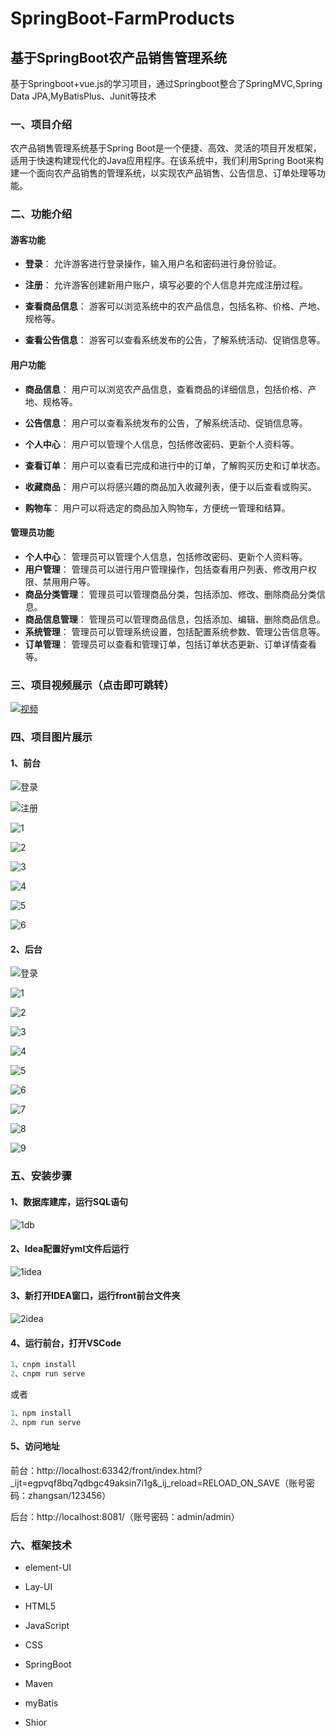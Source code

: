 # SpringBoot-FarmProducts
## 基于SpringBoot农产品销售管理系统

基于Springboot+vue.js的学习项目，通过Springboot整合了SpringMVC,Spring Data JPA,MyBatisPlus、Junit等技术

### 一、项目介绍

农产品销售管理系统基于Spring Boot是一个便捷、高效、灵活的项目开发框架，适用于快速构建现代化的Java应用程序。在该系统中，我们利用Spring Boot来构建一个面向农产品销售的管理系统，以实现农产品销售、公告信息、订单处理等功能。

### 二、功能介绍

#### 游客功能
- **登录**： 允许游客进行登录操作，输入用户名和密码进行身份验证。

- **注册**： 允许游客创建新用户账户，填写必要的个人信息并完成注册过程。

- **查看商品信息**： 游客可以浏览系统中的农产品信息，包括名称、价格、产地、规格等。

- **查看公告信息**：  游客可以查看系统发布的公告，了解系统活动、促销信息等。

#### 用户功能
- **商品信息**： 用户可以浏览农产品信息，查看商品的详细信息，包括价格、产地、规格等。

- **公告信息**：  用户可以查看系统发布的公告，了解系统活动、促销信息等。

- **个人中心**： 用户可以管理个人信息，包括修改密码、更新个人资料等。

- **查看订单**： 用户可以查看已完成和进行中的订单，了解购买历史和订单状态。

- **收藏商品**：  用户可以将感兴趣的商品加入收藏列表，便于以后查看或购买。

- **购物车**： 用户可以将选定的商品加入购物车，方便统一管理和结算。

#### 管理员功能
- **个人中心**： 管理员可以管理个人信息，包括修改密码、更新个人资料等。
- **用户管理**： 管理员可以进行用户管理操作，包括查看用户列表、修改用户权限、禁用用户等。
- **商品分类管理**： 管理员可以管理商品分类，包括添加、修改、删除商品分类信息。
- **商品信息管理**： 管理员可以管理商品信息，包括添加、编辑、删除商品信息。
- **系统管理**：  管理员可以管理系统设置，包括配置系统参数、管理公告信息等。
- **订单管理**： 管理员可以查看和管理订单，包括订单状态更新、订单详情查看等。

### 三、项目视频展示（点击即可跳转）

[![视频](https://github.com/SidneyWenwu/SpringBoot-FarmProducts-Project/blob/main/file/1697444043395.png)](https://www.bilibili.com/video/BV1h34y1M7ab/?vd_source=682d900a893be9a21cc2cf244f7c9b87)

### 四、项目图片展示

#### 1、前台

![登录](https://github.com/SidneyWenwu/CommonResource/blob/main/SpringBoot-FarmProducts/image/front-login.png)

![注册](https://github.com/SidneyWenwu/CommonResource/blob/main/SpringBoot-FarmProducts/image/front-register.png)

![1](https://github.com/SidneyWenwu/CommonResource/blob/main/SpringBoot-FarmProducts/image/front-1.png)

![2](https://github.com/SidneyWenwu/CommonResource/blob/main/SpringBoot-FarmProducts/image/front-2.png)

![3](https://github.com/SidneyWenwu/CommonResource/blob/main/SpringBoot-FarmProducts/image/front-3.png)

![4](https://github.com/SidneyWenwu/CommonResource/blob/main/SpringBoot-FarmProducts/image/front-4.png)

![5](https://github.com/SidneyWenwu/CommonResource/blob/main/SpringBoot-FarmProducts/image/front-5.png)

![6](https://github.com/SidneyWenwu/CommonResource/blob/main/SpringBoot-FarmProducts/image/front-6.png)

#### 2、后台

![登录](https://github.com/SidneyWenwu/CommonResource/blob/main/SpringBoot-FarmProducts/admin-login.png)

![1](https://github.com/SidneyWenwu/CommonResource/blob/main/SpringBoot-FarmProducts/admin-1.png)

![2](https://github.com/SidneyWenwu/CommonResource/blob/main/SpringBoot-FarmProducts/admin-1.png)

![3](https://github.com/SidneyWenwu/CommonResource/blob/main/SpringBoot-FarmProducts/admin-1.png)

![4](https://github.com/SidneyWenwu/CommonResource/blob/main/SpringBoot-FarmProducts/admin-1.png)

![5](https://github.com/SidneyWenwu/CommonResource/blob/main/SpringBoot-FarmProducts/admin-1.png)

![6](https://github.com/SidneyWenwu/CommonResource/blob/main/SpringBoot-FarmProducts/admin-1.png)

![7](https://github.com/SidneyWenwu/CommonResource/blob/main/SpringBoot-FarmProducts/admin-1.png)

![8](https://github.com/SidneyWenwu/CommonResource/blob/main/SpringBoot-FarmProducts/admin-1.png)

![9](https://github.com/SidneyWenwu/CommonResource/blob/main/SpringBoot-FarmProducts/admin-9.png)

### 五、安装步骤

#### 1、数据库建库，运行SQL语句

![1db](https://github.com/SidneyWenwu/CommonResource/blob/main/SpringBoot-FarmProducts/1db.png)

#### 2、Idea配置好yml文件后运行

![1idea](https://github.com/SidneyWenwu/CommonResource/blob/main/SpringBoot-FarmProducts/1idea.png)

#### 3、新打开IDEA窗口，运行front前台文件夹

![2idea](https://github.com/SidneyWenwu/CommonResource/blob/main/SpringBoot-FarmProducts/2idea.png)

#### 4、运行前台，打开VSCode

```java 
1、cnpm install
2、cnpm run serve
```

或者

```java 
1、npm install
2、npm run serve
```

#### 5、访问地址

前台：http://localhost:63342/front/index.html?_ijt=egpvqf8bq7qdbgc49aksin7i1g&_ij_reload=RELOAD_ON_SAVE（账号密码：zhangsan/123456）

后台：http://localhost:8081/（账号密码：admin/admin）

### 六、框架技术

* element-UI

* Lay-UI

* HTML5

* JavaScript

* CSS

* SpringBoot

* Maven

* myBatis

* Shior

  

























